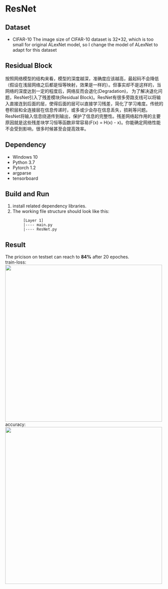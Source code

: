 # ResNet
## Dataset 
* CIFAR-10
The image size of CIFAR-10 dataset is 32*32, which is too small for original ALexNet model, so I change the model of ALexNet to adapt for this dataset

## Residual Block
按照网络模型的结构来看，模型的深度越深，准确度应该越高，最起码不会降低（假设在浅层网络之后都是恒等映射，效果是一样的）。但事实却不是这样的，当网络的深度达到一定的程度后，网络反而会退化(Degradation)， 为了解决退化问题，ResNet引入了残差模块(Residual Block)。ResNet有很多旁路支线可以将输入直接连到后面的层，使得后面的层可以直接学习残差，简化了学习难度。传统的卷积层和全连接层在信息传递时，或多或少会存在信息丢失，损耗等问题。ResNet将输入信息绕道传到输出，保护了信息的完整性。残差网络起作用的主要原因就是这些残差块学习恒等函数非常容易(F(x) = H(x) - x)。你能确定网络性能不会受到影响，很多时候甚至会提高效率。

## Dependency 
* Windows 10
* Python 3.7
* Pytorch 1.2
* argparse
* tensorboard

## Build and Run
1. install related dependency libraries.
1. The working file structure should look like this:
```
        [Layer 1]
        |---- main.py
        |---- ResNet.py
```
## Result
The pricison on testset can reach to **84%** after 20 epoches.<br/>
train-loss:
<img src="https://github.com/Xinrui-Fang/HCI-ML-with-Code/blob/master/Convolutional%20Neural%20Networks/ResNet/img/train_loss.svg" width = "500"  alt="" align=center /><br/>
accuracy:
<img src="https://github.com/Xinrui-Fang/HCI-ML-with-Code/blob/master/Convolutional%20Neural%20Networks/ResNet/img/accuracy.svg" width = "500"  alt="" align=center /><br/>
